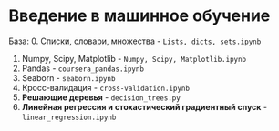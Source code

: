 # Введение в машинное обучение

База:
0. Списки, словари, множества - `Lists, dicts, sets.ipynb`       
1. Numpy, Scipy, Matplotlib - `Numpy, Scipy, Matplotlib.ipynb`       
2. Pandas - `coursera_pandas.ipynb`
3. Seaborn - `seaborn.ipynb`
4. Кросс-валидация - `cross-validation.ipynb`
5. **Решающие деревья** - `decision_trees.py`        
6. **Линейная регрессия и стохастический градиентный спуск** - `linear_regression.ipynb`

